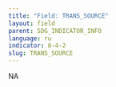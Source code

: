 ```yaml
---
title: "Field: TRANS_SOURCE"
layout: field
parent: SDG_INDICATOR_INFO
language: ru
indicator: 8-4-2
slug: TRANS_SOURCE
---
```

NA